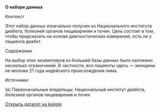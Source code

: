 
**О наборе данных** 

*Контекст*

Этот набор данных изначально получен из Национального института диабета, болезней органов пищеварения и почек. Цель состоит в том, чтобы предсказать на основе диагностических измерений, есть ли у пациента диабет.

*Содержание*

На выбор этих экземпляров из большей базы данных было наложено несколько ограничений. В частности, все пациенты здесь — женщины не моложе 21 года индейского происхождения пима.

*Источники:*

(a) Первоначальные владельцы: Национальный институт диабета,
болезней органов пищеварения и почек

[Открыть датасет на kaggle](https://www.kaggle.com/datasets/mathchi/diabetes-data-set)
